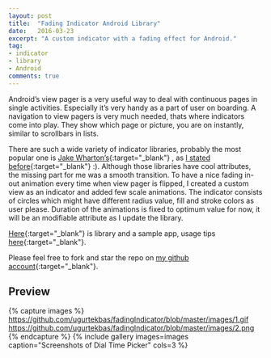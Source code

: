 ```yaml
---
layout: post
title:  "Fading Indicator Android Library"
date:   2016-03-23
excerpt: "A custom indicator with a fading effect for Android."
tag:
- indicator
- library
- Android
comments: true
---
```

Android’s view pager is a very useful way to deal with continuous pages in single activities. Especially it’s very handy as a part of user on boarding. A navigation to view pagers is very much needed, thats where indicators come into play. They show which page or picture, you are on instantly, similar to scrollbars in lists.

There are such a wide variety of indicator libraries, probably the most popular one  is [Jake Wharton’s](https://github.com/JakeWharton/ViewPagerIndicator){:target="_blank"} , as [I stated before](https://twitter.com/ugurtekbas/status/656734735251722241){:target="_blank"} :). Although those libraries have cool attributes, the missing part for me was a smooth transition. To have a nice fading in-out animation every time when view pager is flipped, I created a custom view as an indicator and added few scale animations. The indicator consists of circles which might have different radius value, fill and stroke colors as user please. Duration of the animations is fixed to optimum value for now, it will be an modifiable attribute as I update the library.

[Here](https://github.com/ugurtekbas/fadingIndicator){:target="_blank"} is library and a sample app, usage tips [here](https://github.com/ugurtekbas/fadingIndicator/blob/master/README.md){:target="_blank"}.

Please feel free to fork and star the repo on [my github account](https://github.com/ugurtekbas){:target="_blank"}.

## Preview

{% capture images %}
	https://github.com/ugurtekbas/fadingIndicator/blob/master/images/1.gif
	https://github.com/ugurtekbas/fadingIndicator/blob/master/images/2.png
{% endcapture %}
{% include gallery images=images caption="Screenshots of Dial Time Picker" cols=3 %}
